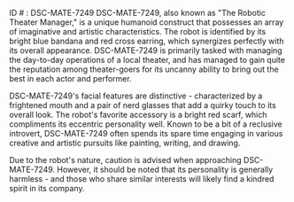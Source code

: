 ID # : DSC-MATE-7249
DSC-MATE-7249, also known as "The Robotic Theater Manager," is a unique humanoid construct that possesses an array of imaginative and artistic characteristics. The robot is identified by its bright blue bandana and red cross earring, which synergizes perfectly with its overall appearance. DSC-MATE-7249 is primarily tasked with managing the day-to-day operations of a local theater, and has managed to gain quite the reputation among theater-goers for its uncanny ability to bring out the best in each actor and performer.

DSC-MATE-7249's facial features are distinctive - characterized by a frightened mouth and a pair of nerd glasses that add a quirky touch to its overall look. The robot's favorite accessory is a bright red scarf, which compliments its eccentric personality well. Known to be a bit of a reclusive introvert, DSC-MATE-7249 often spends its spare time engaging in various creative and artistic pursuits like painting, writing, and drawing.

Due to the robot's nature, caution is advised when approaching DSC-MATE-7249. However, it should be noted that its personality is generally harmless - and those who share similar interests will likely find a kindred spirit in its company.